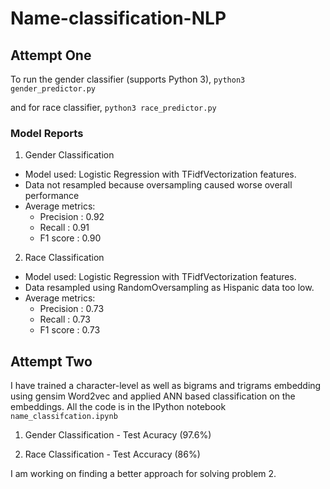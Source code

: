 # Name-classification-NLP

## Attempt One

To run the gender classifier (supports Python 3), `python3 gender_predictor.py`

and for race classifier, `python3 race_predictor.py`

### Model Reports

1. Gender Classification
* Model used: Logistic Regression with TFidfVectorization features.
* Data not resampled because oversampling caused worse overall performance
* Average metrics: 
  - Precision : 0.92      
  - Recall : 0.91    
  - F1 score : 0.90

2. Race Classification
* Model used: Logistic Regression with TFidfVectorization features.
* Data resampled using RandomOversampling as Hispanic data too low.
* Average metrics: 
  - Precision : 0.73    
  - Recall : 0.73    
  - F1 score : 0.73

## Attempt Two

I have trained a character-level as well as bigrams and trigrams embedding using gensim Word2vec and applied ANN based classification on the embeddings. All the code is in the IPython notebook `name_classifcation.ipynb`

1. Gender Classification - Test Acuracy (97.6%)

2. Race Classification - Test Accuracy (86%)

I am working on finding a better approach for solving problem 2.

